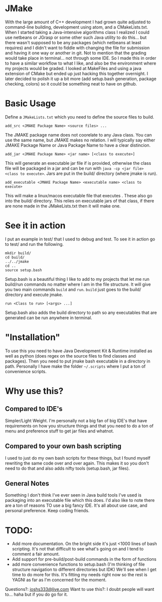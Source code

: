 # JMake
With the large amount of C++ development I had grown quite adjusted to command-line building, development using atom, and a CMakeLists.txt. When I started taking a Java-intensive algorithms class I realized I could use netbeans or JGrasp or some other such Java utility to do this... but there wasn't supposed to be any packages (which netbeans at least requires) and I didn't want to fiddle with changing the file for submission and having it one way or another in git. Not to mention that the grading would take place in terminal... not through some IDE.
So I made this in order to have a similar workflow to what I like, and also be the environment where my projects would be graded. I looked at MakeFiles and using a java extension of CMake but ended up just hacking this together overnight. I later decided to polish it up a bit more (add setup.bash generation, package checking, colors) so it could be something neat to have on github.

# Basic Usage
Define a `JMakeLists.txt` which you need to define the source files to build.
```
add_src <JMAKE Package Name> <source files> ...
```
The JMAKE package name does not coorelate to any Java class. You can use the same name, but JMAKE makes no relation. I will typically say either JMAKE Package Name or Java Package Name to have a clear distincion.

```
add_jar <JMAKE Package Name> <jar name> [<class to execute>]
```
This will generate an executable jar file if <class to execute> is provided, otherwise the class file will be packaged in a jar and can be run with `java -cp <jar file> <class to execute>`. Jars are put in the build/ directory (where jmake is run).

```
add_executable <JMAKE Package Name> <executable name> <class to execute>
```
This will make a linux/macos executable file that executes <class to execute>. These also go into the build/ directory. This relies on executable jars of that class, if there are none made in the JMakeLists.txt then it will make one.

# See it in action
I put an example in test/ that I used to debug and test. To see it in action go to test/ and run the following.
```
mkdir build/
cd build/
../../jmake
cd ..
source setup.bash
```
Setup.bash is a beautiful thing I like to add to my projects that let me run build/run commands no matter where I am in the file structure. It will give you two main commands `build` and `run`. `build` just goes to the build/ directory and execute jmake.
```
run <Class to run> [<args> ...]
```
Setup.bash also adds the build directory to path so any executables that are generated can be run anywhere in terminal. 

# "Installation"
To use this you need to have Java Development Kit & Runtime installed as well as python (does regex on the source files to find classes and packages). Then you need to put jmake bash executable in a directory in path. Personally I have make the folder `~/.scripts` where I put a ton of convenience scripts.

# Why use this?
## Compared to IDE's
Simpler/Light Weight. I'm personally not a big fan of big IDE's that have requirements on how you structure things and that you need to do a ton of menu and preference stuff to get jar files and whatnot.

## Compared to your own bash scripting
I used to just do my own bash scripts for these things, but I found myself rewriting the same code over and over again. This makes it so you don't need to do that and also adds nifty tools (setup.bash, jar files).

## General Notes
Something I don't think I've ever seen in Java build tools I've used is packaging into an executable file which this does. I'd also like to note there are a ton of reasons TO use a big fancy IDE. It's all about use case, and personal preference. Keep coding friends.

# TODO:
- Add more documentation. On the bright side it's just <1000 lines of bash scripting. It's not that difficult to see what's going on and I tend to comment a fair amount.
- Add support for pre-build/post-build commands in the form of functions
- add more convenience functions to setup.bash (I'm thinking of file structure navigation to different directories but IDK)
We'll see when I get time to do more for this. It's fitting my needs right now so the rest is YAGNI as far as I'm concerned for the moment.

Questions?: joshs333@live.com
Want to use this?: I doubt people will want to... haha but if you do go for it.
